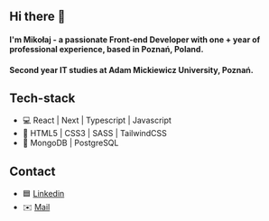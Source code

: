 ## Hi there 👋

#### I'm Mikołaj - a passionate Front-end Developer with one + year of professional experience, based in Poznań, Poland. 
#### Second year IT studies at Adam Mickiewicz University, Poznań.

## Tech-stack

- 💻 React | Next | Typescript | Javascript
- 💅 HTML5 | CSS3 | SASS | TailwindCSS
- 💾 MongoDB | PostgreSQL

## Contact

- 🟦 [Linkedin](https://www.linkedin.com/in/mikwis01/)
- ✉️ [Mail](mailto:mikolajwisniewski01@gmail.com)
